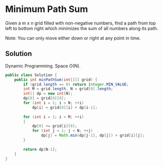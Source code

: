 # Minimum Path Sum

Given a m x n grid filled with non-negative numbers, find a path from top left to bottom right which minimizes the sum of all numbers along its path.

Note: You can only move either down or right at any point in time.

## Solution

Dynamic Programming. Space O(N).

```java
public class Solution {
    public int minPathSum(int[][] grid) {
        if (grid.length == 0) return Integer.MIN_VALUE;
        int M = grid.length, N = grid[0].length;
        int[] dp = new int[N];
        dp[0] = grid[0][0];
        for (int i = 1; i < N; ++i)
            dp[i] = grid[0][i] + dp[i-1];
        
        for (int i = 1; i < M; ++i)
        {
            dp[0] += grid[i][0];
            for (int j = 1; j < N; ++j)
                dp[j] = Math.min(dp[j-1], dp[j]) + grid[i][j];
        }
        
        return dp[N-1];  
    }
}
```